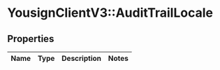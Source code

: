 # YousignClientV3::AuditTrailLocale

## Properties
Name | Type | Description | Notes
------------ | ------------- | ------------- | -------------

